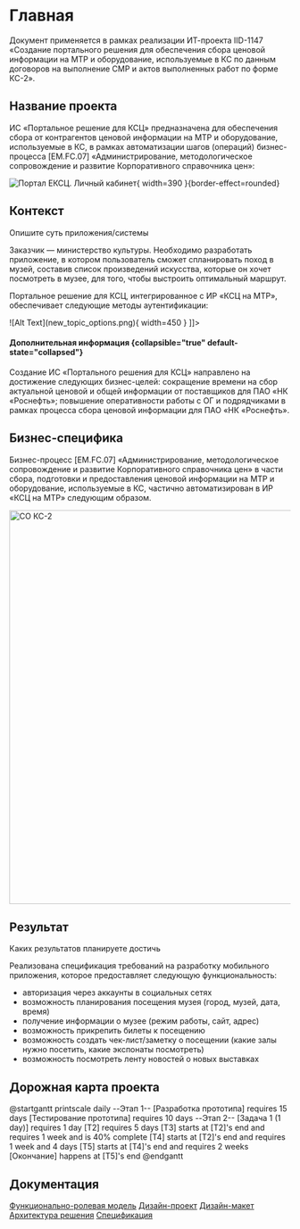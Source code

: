 # Главная

Документ применяется в рамках реализации ИТ-проекта IID-1147
«Создание портального решения для обеспечения сбора ценовой информации на МТР
и оборудование, используемые в КС по данным договоров на выполнение СМР и
актов выполненных работ по форме КС-2».

## Название проекта

ИС «Портальное решение для КСЦ» предназначена для обеспечения сбора от контрагентов
ценовой информации на МТР и оборудование, используемые в КС, в рамках автоматизации шагов (операций)
бизнес-процесса [EM.FC.07] «Администрирование, методологическое сопровождение и развитие
Корпоративного справочника цен»:

![Портал ЕКСЦ. Личный кабинет](eksc_overview.png){ width=390 }{border-effect=rounded}

## Контекст

Опишите суть приложения/системы

Заказчик — министерство культуры. Необходимо разработать приложение,
в котором пользователь сможет спланировать поход в музей,
составив список произведений искусства, которые он хочет посмотреть в музее, для того,
чтобы выстроить оптимальный маршрут. 

Портальное решение для КСЦ, интегрированное с ИР «КСЦ на МТР», обеспечивает следующие методы аутентификации:

<tabs>
    <tab title="SSO">
        <code-block lang="plain text">![Alt Text](new_topic_options.png){ width=450 }</code-block>
    </tab>
    <tab title="2Factor">
        <code-block lang="xml">
            <![CDATA[<img src="new_topic_options.png" alt="Alt text" width="450px"/>]]></code-block>
    </tab>
</tabs>

#### Дополнительная информация {collapsible="true" default-state="collapsed"}
Создание ИС «Портального решения для КСЦ» направлено на достижение следующих бизнес-целей:
сокращение времени на сбор актуальной ценовой и общей информации от поставщиков для ПАО «НК «Роснефть»;
повышение оперативности работы с ОГ и подрядчиками в рамках процесса сбора ценовой информации для ПАО «НК «Роснефть».

## Бизнес-специфика
Бизнес-процесс [EM.FC.07] «Администрирование, методологическое сопровождение и развитие Корпоративного справочника цен» в части
сбора, подготовки и предоставления ценовой информации на МТР и оборудование, используемые в КС, частично автоматизирован в ИР «КСЦ
на МТР» следующим образом.

<img src="so_ks2.png" alt="СО КС-2" width="706" border-effect="rounded"/>

## Результат

Каких результатов планируете достичь

Реализована спецификация требований на разработку мобильного приложения,
которое предоставляет следующую функциональность:
-	авторизация через аккаунты в социальных сетях
-	возможность планирования посещения музея (город, музей, дата, время) 
-	получение информации о музее (режим работы, сайт, адрес)
-	возможность прикрепить билеты к посещению 
-	возможность создать чек-лист/заметку о посещении (какие залы нужно посетить, какие экспонаты посмотреть) 
-	возможность посмотреть ленту новостей о новых выставках

## Дорожная карта проекта

<code-block lang="plantuml">
@startgantt
printscale daily
--Этап 1--
[Разработка прототипа] requires 15 days
[Тестирование прототипа] requires 10 days
--Этап 2--
[Задача 1 (1 day)] requires 1 day
[T2] requires 5 days
[T3] starts at [T2]'s end and requires 1 week and is 40% complete
[T4] starts at [T2]'s end and requires 1 week and 4 days
[T5] starts at [T4]'s end and requires 2 weeks
[Окончание] happens at [T5]'s end 
@endgantt
</code-block>

## Документация

<seealso>
<category ref="docs">
       <a href="http://127.0.0.1:81/storage/%project_id%.ФРМ_%role_model_version%.pdf" target="_blank">Функционально-ролевая модель</a>
       <a href="http://127.0.0.1:81/storage/%project_id%.Дизайн-проект_%design_project_version%.pdf" target="_blank">Дизайн-проект</a>
       <a href="https://xd.adobe.com/view/747a45c8-a9ed-4841-a836-42d3edf42ac2-2129/grid" target="_blank">Дизайн-макет</a>        
       <a href="http://127.0.0.1:81/storage/%project_id%.Solution_arch_%solution_architecture_version%.pdf" target="_blank">Архитектура решения</a>
       <a href="http://127.0.0.1:81/storage/%project_id%.Спецификация_%specification_version%.pdf" target="_blank">Спецификация</a>
</category>
</seealso>